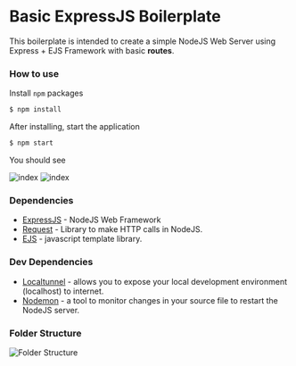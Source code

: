 # Basic ExpressJS Boilerplate
This boilerplate is intended to create a simple NodeJS Web Server using Express + EJS Framework with basic **routes**.

### How to use
Install `npm` packages
```bash
$ npm install
```

After installing, start the application
```bash
$ npm start
```
You should see

![index](https://imgur.com/7sCZCdj.png)
![index](https://imgur.com/Ti5zcRe.png)

### Dependencies
 - [ExpressJS](https://expressjs.com/) - NodeJS Web Framework
 - [Request](https://www.npmjs.com/package/request) - Library to make HTTP calls in NodeJS.
 - [EJS](http://ejs.co/) - javascript template library.
 
### Dev Dependencies
 - [Localtunnel](https://localtunnel.github.io/www/) - allows you to expose your local development environment (localhost) to internet.
 - [Nodemon](https://nodemon.io/) - a tool to monitor changes in your source file to restart the NodeJS server.

### Folder Structure
  
  ![Folder Structure](https://imgur.com/HhaUjsc.png)
